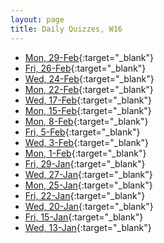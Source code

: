 ```yaml
---
layout: page
title: Daily Quizzes, W16
---
```


<!--
* [Mon, 7-Mar](){:target="_blank"}

* [Fri, 4-Mar](){:target="_blank"}
* [Wed, 2-Mar](http://goo.gl/forms/CL1MLa0zcv){:target="_blank"}

-->

* [Mon, 29-Feb](http://goo.gl/forms/t2LG0mEVuJ){:target="_blank"}
* [Fri, 26-Feb](http://goo.gl/forms/RylzTNWe5O){:target="_blank"}
* [Wed, 24-Feb](http://goo.gl/forms/jh8KAZEbEI){:target="_blank"}
* [Mon, 22-Feb](http://goo.gl/forms/3ubYL0K1My){:target="_blank"}
* [Wed, 17-Feb](http://goo.gl/forms/SwEHtLsxQ1){:target="_blank"}
* [Mon, 15-Feb](http://goo.gl/forms/JxsZNJNHkQ){:target="_blank"}
* [Mon, 8-Feb](http://goo.gl/forms/y1yIQn6bAJ){:target="_blank"}
* [Fri, 5-Feb](http://goo.gl/forms/6rcVZK3CZB){:target="_blank"}
* [Wed, 3-Feb](http://goo.gl/forms/mFrP0ilUVA){:target="_blank"}
* [Mon, 1-Feb](http://goo.gl/forms/WUE4kr0iUJ){:target="_blank"}
* [Fri, 29-Jan](http://goo.gl/forms/FCKbRB8E6z){:target="_blank"}
* [Wed, 27-Jan](http://goo.gl/forms/dTOFBFNCtx){:target="_blank"}
* [Mon, 25-Jan](http://goo.gl/forms/nkPlgwmkbT){:target="_blank"}
* [Fri, 22-Jan](http://goo.gl/forms/gCxt5byzaG){:target="_blank"}
* [Wed, 20-Jan](http://goo.gl/forms/acdehNdbEI){:target="_blank"}
* [Fri, 15-Jan](http://goo.gl/forms/cZwVAarfKj){:target="_blank"}
* [Wed, 13-Jan](http://goo.gl/forms/8KLiAGqT5h){:target="_blank"}
